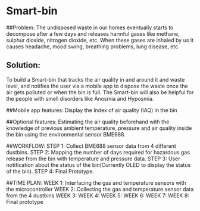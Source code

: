 # Smart-bin
##Problem:
The undisposed waste in our homes eventually starts to decompose after a few days and releases harmful gases like methane, sulphur dioxide, nitrogen dioxide, etc. 
When these gases are inhaled by us it causes headache, mood swing, breathing problems, lung disease, etc.

## Solution:
To build a Smart-bin that tracks the air quality in and around it and waste level, and notifies the user via a mobile app to dispose the waste once the air gets polluted or when the bin is full.
The Smart-bin will also be helpful for the people with smell disorders like Anosmia and Hyposmia.

##Mobile app features:
Display the Index of air quality (IAQ) in the bin

##Optional features:
Estimating the air quality beforehand with the knowledge of previous ambient temperature, pressure and air quality inside the bin using the environmental sensor BME688.

##WORKFLOW:
STEP 1: Collect BME688 sensor data from 4 different dustbins.
STEP 2: Mapping the number of days required for hazardous gas release from the bin with temperature and pressure data.
STEP 3: User notification about the status of the bin(Currently OLED to display the status of the bin). 
STEP 4: Final Prototype.

##TIME PLAN:
WEEK 1: Interfacing the gas and temperature sensors with the microcontroller
WEEK 2: Collecting the gas and temperature sensor data from the 4 dustbins
WEEK 3:
WEEK 4:
WEEK 5:
WEEK 6:
WEEK 7:
WEEK 8: Final prototype 

